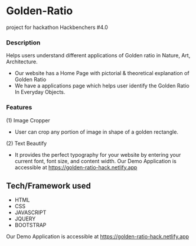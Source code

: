 # Golden-Ratio
project for hackathon Hackbenchers #4.0

### Description
Helps users understand different applications of Golden ratio in Nature, Art, Architecture.

+ Our website has a Home Page with pictorial & theoretical explanation of Golden Ratio
+ We have a applications page which helps user identify the Golden Ratio In Everyday Objects.

### Features
(1) Image Cropper
 + User can crop any portion of image in shape of a golden rectangle.

(2) Text Beautify
 + It provides the perfect typography for your website by entering your current font, font size, and content width.
Our Demo Application is accessible at https://golden-ratio-hack.netlify.app
## Tech/Framework used
+ HTML
+ CSS
+ JAVASCRIPT
+ JQUERY
+ BOOTSTRAP


Our Demo Application is accessible at https://golden-ratio-hack.netlify.app
